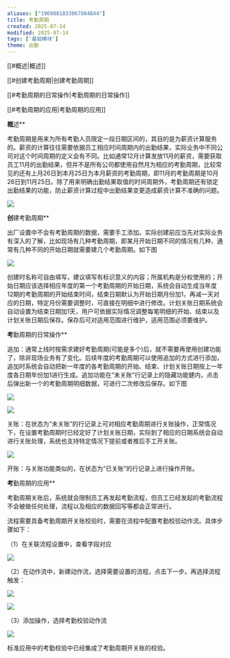 ```yaml
---
aliases: ["1969881833067984844"]
title: 考勤周期
created: 2025-07-14
modified: 2025-07-14
tags: ['基础模块']
theme: 出勤
---
```


[[#概述|概述]]

[[#创建考勤周期|创建考勤周期]]

[[#考勤周期的日常操作|考勤周期的日常操作]]

[[#考勤周期的应用|考勤周期的应用]]

**概**述**

考勤周期是用来为所有考勤人员限定一段日期区间的，其目的是为薪资计算服务的。薪资的计算往往需要依据员工相应时间周期内的出勤结果，实际业务中不同公司对这个时间周期的定义会有不同。比如通常12月计算发放11月的薪资，需要获取员工11月的出勤结果，但并不是所有公司都使用自然月为相应的考勤周期，比较常见的还有上月26日到本月25日为本月薪资的考勤周期，即11月的考勤周期是10月26日到11月25日。除了用来明确出勤结果取值的时间周期外，考勤周期还有锁定出勤结果的功能，防止薪资计算过程中出勤结果变更造成薪资计算不准确的问题。

![](https://myhelpdoc.oss-cn-heyuan.aliyuncs.com/mdimages/6e52d032b39b3c4cc0aa6cd1f831c2d8.jpg)

**创**建考勤周期**

出厂设置中不会有考勤周期的数据，需要手工添加。实际创建前应当先对实际业务有深入的了解，比如现场有几种考勤周期，即某月开始日期不同的情况有几种，通常有几种不同的开始日期就需要建几个考勤周期。如下图

![](https://myhelpdoc.oss-cn-heyuan.aliyuncs.com/mdimages/30d7109aee11eea145554673e0124a67.jpg)

创建时名称可自由填写，建议填写有标识意义的内容；所属机构是分权使用的；开始日期应该选择相应年度的第一个考勤周期的开始日期，系统会自动生成当年度12期的考勤周期的开始结束时间，结束日期默认为开始日期月份加1，再减一天对应的日期，特定月份需要调整时，可直接在明细中进行修改。计划关账日期系统会自动设置为结束日期加1天，用户可依据实际情况调整每笔明细的开始、结束以及计划关账日期后保存。保存后可对适用范围进行维护，适用范围必须要维护。

**考**勤周期的日常操作**

追加：通常上线时按需求建好考勤周期(可能是多个)后，就不需要再使用创建功能了，除非现场业务有了变化。后续年度的考勤周期可以使用追加的方式进行添加，追加时系统会自动把新一年度的各考勤周期的开始、结束、计划关账日期按上一年度各日期年份加1进行生成。追加功能在“未关账”行记录上的隐藏功能健内，点击后弹出新一个的考勤周期明细数据，可进行二次修改后保存。如下图

![](https://myhelpdoc.oss-cn-heyuan.aliyuncs.com/mdimages/8de5e9bed6edd725ab767ad481b6999e.jpg)

![](https://myhelpdoc.oss-cn-heyuan.aliyuncs.com/mdimages/2dbc9dbd94b1848e541b5ce09f8ace27.jpg)

关账：在状态为“未关账”的行记录上可对相应考勤周期进行关账操作，正常情况下，在设置考勤周期时已经定好了计划关账日期，实际到了相应的日期系统会自动进行关账处理，系统也支持特定情况下提前或者推后手工开关账。

![](https://myhelpdoc.oss-cn-heyuan.aliyuncs.com/mdimages/af852a66aee453544192f2341dae0ba4.jpg)

开账：与关账功能类似的，在状态为“已关账”的行记录上进行操作开账。

**考**勤周期的应用**

考勤周期关账后，系统就会限制员工再发起考勤流程，但员工已经发起的考勤流程不会被做任何处理，流程以及相应的数据回写等都会正常进行。

流程需要具备考勤周期开关账校验时，需要在流程中配置考勤校验动作流。具体步骤如下：

（1）在关联流程设置中，查看字段对应

![](https://myhelpdoc.oss-cn-heyuan.aliyuncs.com/mdimages/42652057100b7422bca908547b1a225f.jpg)

（2）在动作流中，新建动作流，选择需要设置的流程，点击下一步。再选择流程触发：

![](https://myhelpdoc.oss-cn-heyuan.aliyuncs.com/mdimages/d66649fa5d00b4f4823826eb49fa8461.jpg)

![](https://myhelpdoc.oss-cn-heyuan.aliyuncs.com/mdimages/de43997d45504e768459aaa96b141ab3.jpg)

（3）添加操作，选择考勤校验动作流

![](https://myhelpdoc.oss-cn-heyuan.aliyuncs.com/mdimages/81d7009bc7b8f3e05f4092fe9de3530f.jpg)

标准应用中的考勤校验中已经集成了考勤周期开关账的校验。

